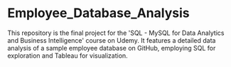 # Employee_Database_Analysis
This repository is the final project for the 'SQL - MySQL for Data Analytics and Business Intelligence' course on Udemy. It features a detailed data analysis of a sample employee database on GitHub, employing SQL for exploration and Tableau for visualization.
